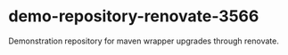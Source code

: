# demo-repository-renovate-3566
Demonstration repository for maven wrapper upgrades through renovate.
